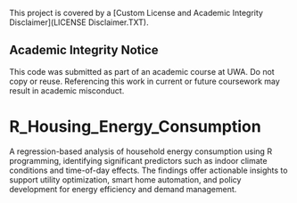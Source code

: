 This project is covered by a [Custom License and Academic Integrity Disclaimer](LICENSE Disclaimer.TXT).  

## Academic Integrity Notice
This code was submitted as part of an academic course at UWA. Do not copy or reuse. Referencing this work in current or future coursework may result in academic misconduct.

# R_Housing_Energy_Consumption
A regression-based analysis of household energy consumption using R programming, identifying significant predictors such as indoor climate conditions and time-of-day effects. The findings offer actionable insights to support utility optimization, smart home automation, and policy development for energy efficiency and demand management.
